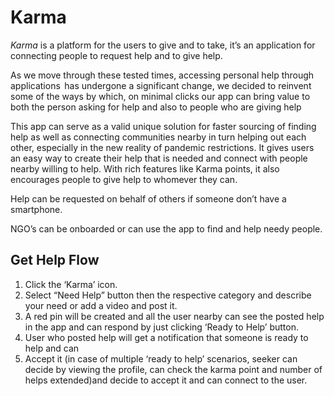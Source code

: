 # Karma

_Karma_ is a platform for the users to give and to take, it’s an application for connecting people to request help and to give help. 

As we move through these tested times, accessing personal help through applications  has undergone a significant change, we decided to reinvent some of the ways by which, on minimal clicks our app can bring value to both the person asking for help and also to people who are giving help 

This app can serve as a valid unique solution for faster sourcing of finding help as well as connecting communities nearby in turn helping out each other, especially in the new reality of pandemic restrictions. It gives users an easy way to create their help that is needed and connect with people nearby willing to help. With rich features like Karma points, it also encourages people to give help to whomever they can. 

Help can be requested on behalf of others if someone don’t have a smartphone. 

NGO’s can be onboarded or can use the app to find and help needy people. 

## Get Help Flow

1. Click the ‘Karma’ icon. 
1. Select “Need Help” button then the respective category and describe your need or add a video and post it. 
1. A red pin will be created and all the user nearby can see the posted help in the app and can respond by just clicking ‘Ready to Help’ button. 
1. User who posted help will get a notification that someone is ready to help and can  
1. Accept it (in case of multiple ‘ready to help’ scenarios, seeker can decide by viewing the profile, can check the karma point and number of helps extended)and decide to accept it and can connect to the user. 
